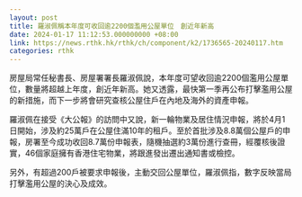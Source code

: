 ```yaml
---
layout: post
title: 羅淑佩稱本年度可收回逾2200個濫用公屋單位　創近年新高
date: 2024-01-17 11:12:53.000000000 +08:00
link: https://news.rthk.hk/rthk/ch/component/k2/1736565-20240117.htm
categories: rthk
---
```


房屋局常任秘書長、房屋署署長羅淑佩說，本年度可望收回逾2200個濫用公屋單位，數量將超越上年度，創近年新高。她又透露，最快第一季再公布打擊濫用公屋的新措施，而下一步將會研究查核公屋住戶在內地及海外的資產申報。

羅淑佩在接受《大公報》的訪問中又說，新一輪物業及居住情況申報，將於4月1日開始，涉及約25萬戶在公屋住滿10年的租戶。至於首批涉及8.8萬個公屋戶的申報，房署至今成功收回8.7萬份申報表，隨機抽選約3萬份進行查冊，經覆核後證實，46個家庭擁有香港住宅物業，將跟進發出遷出通知書或檢控。

另外，有超過200戶被要求申報後，主動交回公屋單位，羅淑佩指，數字反映當局打擊濫用公屋的決心及成效。
